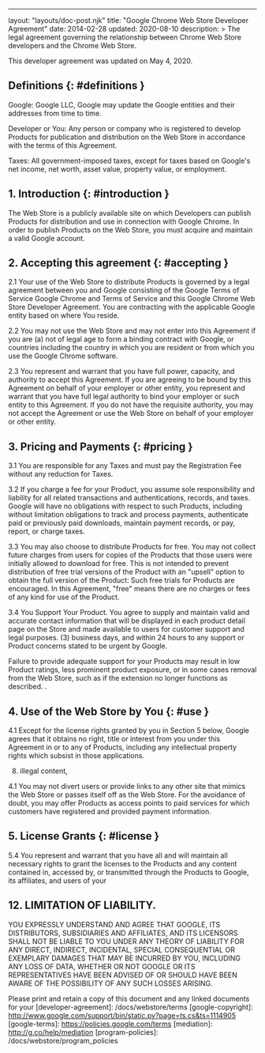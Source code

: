 ---
layout: "layouts/doc-post.njk"
title: "Google Chrome Web Store Developer Agreement"
date: 2014-02-28
updated: 2020-08-10
description: >
  The legal agreement governing the relationship between Chrome Web Store
  developers and the Chrome Web Store.

This developer agreement was updated on May 4, 2020.


## Definitions {: #definitions }

Google:  Google LLC, Google may update the Google entities and their addresses from time to time.

Developer or You: Any person or company who is registered to develop Products for publication and distribution on the Web Store in accordance with the terms of this Agreement.



Taxes: All government-imposed taxes, except for taxes based on Google's net income, net worth, asset value, property value, or employment.

## 1\. Introduction {: #introduction }

The Web Store is a publicly available site on which Developers can publish Products for distribution
and use in connection with Google Chrome. In order to publish Products on the Web Store, you must
acquire and maintain a valid Google account.

## 2\. Accepting this agreement {: #accepting }

2.1 Your use of the Web Store to distribute Products is governed by a legal agreement between you
and Google consisting of the Google Terms of Service Google Chrome and Terms of Service  and this Google Chrome Web Store Developer
Agreement. You are contracting with the applicable Google entity based
on where You reside.

2.2 You may not use the Web Store and may not enter into this Agreement if you are (a) not of legal
age to form a binding contract with Google, or countries including the country in
which you are resident or from which you use the Google Chrome software.

2.3 You represent and warrant that you have full power, capacity, and authority to accept this
Agreement. If you are agreeing to be bound by this Agreement on behalf of your employer or other
entity, you represent and warrant that you have full legal authority to bind your employer or such
entity to this Agreement. If you do not have the requisite authority, you may not accept the
Agreement or use the Web Store on behalf of your employer or other entity.

## 3\. Pricing and Payments {: #pricing }

3.1 You are responsible for any Taxes and must pay the Registration Fee without any reduction for Taxes.

3.2 If you charge a fee for your Product, you assume sole responsibility and liability for all related transactions and authentications, records, and taxes. Google will have no obligations with respect to such Products, including without limitation obligations to track and process payments, authenticate paid or previously paid downloads, maintain payment records, or pay, report, or charge taxes.

3.3 You may also choose to distribute Products for free. You may not collect future charges from users for copies of the Products that those users were initially allowed to download for free. This is not intended to prevent distribution of free trial versions of the Product with an "upsell" option to obtain the full version of the Product: Such free trials for Products are encouraged. In this Agreement, "free" means there are no charges or fees of any kind for use of the Product.

3.4 You Support Your Product. You agree to supply and maintain valid and accurate contact information that will be displayed in each product detail page on the Store and made available to users for customer support and legal purposes. (3) business days, and within 24 hours to any support or Product concerns stated to be urgent by Google.

Failure to provide adequate support for your Products may result in low Product ratings, less prominent product exposure, or in some cases removal from the Web Store, such as if the extension no longer functions as described.
.

## 4\. Use of the Web Store by You {: #use }

4.1 Except for the license rights granted by you in Section 5 below, Google agrees that it obtains
no right, title or interest from you under this Agreement in or to any of
Products, including any intellectual property rights which subsist in those applications.



8.  illegal content,

4.1 You may not divert users or provide links to any other site that mimics the Web Store or
passes itself off as the Web Store. For the avoidance of doubt, you may offer Products as access
points to paid services for which customers have registered and provided payment information.

## 5\. License Grants {: #license }

5.4 You represent and warrant that you have all and will maintain all necessary rights to grant the
licenses to the Products and any content contained in, accessed by, or transmitted through the
Products to Google, its affiliates, and users of your 


## 12\. LIMITATION OF LIABILITY.

YOU EXPRESSLY UNDERSTAND AND AGREE THAT GOOGLE, ITS DISTRIBUTORS, SUBSIDIARIES AND AFFILIATES, AND
ITS LICENSORS SHALL NOT BE LIABLE TO YOU UNDER ANY THEORY OF LIABILITY FOR ANY DIRECT, INDIRECT,
INCIDENTAL, SPECIAL CONSEQUENTIAL OR EXEMPLARY DAMAGES THAT MAY BE INCURRED BY YOU, INCLUDING ANY
LOSS OF DATA, WHETHER OR NOT GOOGLE OR ITS REPRESENTATIVES HAVE BEEN ADVISED OF OR SHOULD HAVE BEEN
AWARE OF THE POSSIBILITY OF ANY SUCH LOSSES ARISING.


Please print and retain a copy of this document and any linked documents for your 
[developer-agreement]: /docs/webstore/terms
[google-copyright]: http://www.google.com/support/bin/static.py?page=ts.cs&ts=1114905
[google-terms]: https://policies.google.com/terms
[mediation]: http://g.co/help/mediation
[program-policies]: /docs/webstore/program_policies


